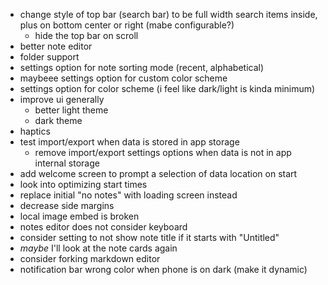 - change style of top bar (search bar) to be full width search items inside, plus on bottom center or right (mabe configurable?)
    - hide the top bar on scroll
- better note editor
- folder support
- settings option for note sorting mode (recent, alphabetical)
- maybeee settings option for custom color scheme
- settings option for color scheme (i feel like dark/light is kinda minimum)
- improve ui generally
    - better light theme
    - dark theme
- haptics
- test import/export when data is stored in app storage
    - remove import/export settings options when data is not in app internal storage
- add welcome screen to prompt a selection of data location on start
- look into optimizing start times
- replace initial "no notes" with loading screen instead
- decrease side margins
- local image embed is broken
- notes editor does not consider keyboard
- consider setting to not show note title if it starts with "Untitled"
- *maybe* I'll look at the note cards again
- consider forking markdown editor
- notification bar wrong color when phone is on dark (make it dynamic)